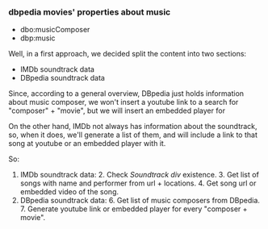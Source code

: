### dbpedia movies' properties about music
- dbo:musicComposer
- dbp:music

Well, in a first approach, we decided split the content into two sections:
- IMDb soundtrack data
- DBpedia soundtrack data

Since, according to a general overview, DBpedia just holds information about music composer, we won't insert a youtube link to a search for "composer" + "movie", but we will insert an embedded player for 

On the other hand, IMDb not always has information about the soundtrack, so, when it does, we'll generate a list of them, and will include a link to that song at youtube or an embedded player with it.

So:

1. IMDb soundtrack data:
	2. Check *Soundtrack div* existence.
	3. Get list of songs with name and performer from url + locations.
	4. Get song url or embedded video of the song.
5. DBpedia soundtrack data:
	6. Get list of music composers from DBpedia.
	7. Generate youtube link or embedded player for every "composer + movie".